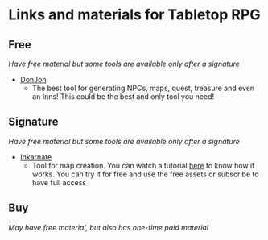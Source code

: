 # Links and materials for Tabletop RPG

## Free
*Have free material but some tools are available only after a signature*

- [DonJon](https://donjon.bin.sh/)
  - The best tool for generating NPCs, maps, quest, treasure and even an Inns! This could be the best and only tool you need! 

## Signature

*Have free material but some tools are available only after a signature*

- [Inkarnate](https://inkarnate.com/)
  - Tool for map creation. You can watch a tutorial [here](https://www.youtube.com/watch?v=3T_CNFsWtZc&list=PLoUcVohuL_36k4Ft6uaboJrBPPGymiZFz) to know how it works. You can try it for free and use the free assets or subscribe to have full access

## Buy

*May have free material, but also has one-time paid material*

